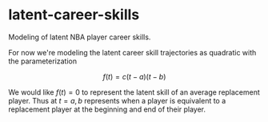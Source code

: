 # latent-career-skills

Modeling of latent NBA player career skills.

For now we're modeling the latent career skill trajectories as quadratic with the parameterization

$$
f(t) = c (t - a) (t - b)
$$

We would like $f(t) = 0$ to represent the latent skill of an average replacement player. Thus at $t = a, b$ represents when a player is equivalent to a replacement player at the beginning and end of their player.
